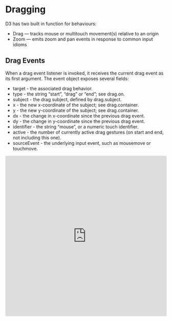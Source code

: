 # Dragging

D3 has two built in function for behaviours:
* Drag — tracks mouse or multitouch movement(s) relative to an origin
* Zoom — emits zoom and pan events in response to common input idioms

## Drag Events
When a drag event listener is invoked, it receives the current drag event as its first argument. The event object exposes several fields:

* target - the associated drag behavior.
* type - the string “start”, “drag” or “end”; see drag.on.
* subject - the drag subject, defined by drag.subject.
* x - the new x-coordinate of the subject; see drag.container.
* y - the new y-coordinate of the subject; see drag.container.
* dx - the change in x-coordinate since the previous drag event.
* dy - the change in y-coordinate since the previous drag event.
* identifier - the string “mouse”, or a numeric touch identifier.
* active - the number of currently active drag gestures (on start and end, not including this one).
* sourceEvent - the underlying input event, such as mousemove or touchmove.


<iframe src="https://codesandbox.io/embed/d3-react-dragging-ddmklm?fontsize=14&hidenavigation=1&module=%2Fsrc%2FCircles.js&theme=dark"
     style="width:100%; height:500px; border:0; border-radius: 4px; overflow:hidden;"
     title="d3-react-dragging"
     allow="accelerometer; ambient-light-sensor; camera; encrypted-media; geolocation; gyroscope; hid; microphone; midi; payment; usb; vr; xr-spatial-tracking"
     sandbox="allow-forms allow-modals allow-popups allow-presentation allow-same-origin allow-scripts"
   ></iframe>
   
